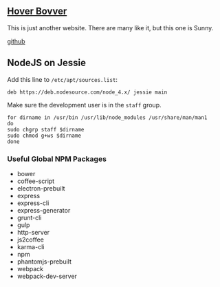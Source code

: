 ## [Hover Bovver](https://en.wikipedia.org/wiki/Hover_Bovver)


This is just another website.  There are many like it, but this one is Sunny.

[github](https://github.com/umeboshi2/sunny-server)


## NodeJS on Jessie

Add this line to ```/etc/apt/sources.list```:

```deb https://deb.nodesource.com/node_4.x/ jessie main```


Make sure the development user is in the ```staff``` group.

```
for dirname in /usr/bin /usr/lib/node_modules /usr/share/man/man1
do
sudo chgrp staff $dirname
sudo chmod g+ws $dirname
done
```

### Useful Global NPM Packages

- bower
- coffee-script
- electron-prebuilt
- express
- express-cli
- express-generator
- grunt-cli
- gulp
- http-server
- js2coffee
- karma-cli
- npm
- phantomjs-prebuilt
- webpack
- webpack-dev-server



